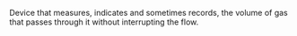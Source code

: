 Device that measures, indicates and sometimes records, the volume of gas that passes through it without interrupting the flow.